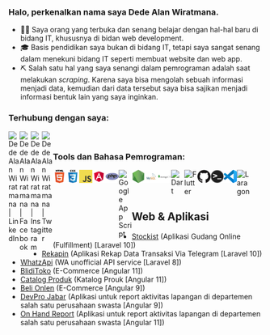 ### Halo, perkenalkan nama saya Dede Alan Wiratmana.
- 👨‍💻 Saya orang yang terbuka dan senang belajar dengan hal-hal baru di bidang IT, khususnya di bidan web development.
- 🎓 Basis pendidikan saya bukan di bidang IT, tetapi saya sangat senang dalam menekuni bidang IT seperti membuat website dan web app.
- ⛏ Salah satu hal yang saya senangi dalam pemrograman adalah saat melakukan *scraping*. Karena saya bisa mengolah sebuah informasi menjadi data, kemudian dari data tersebut saya bisa sajikan menjadi informasi bentuk lain yang saya inginkan.


### Terhubung dengan saya:
[<img align="left" alt="Dede Alan Wiratmana | LinkedIn" title="LinkedIn" width="22px" src="https://ico.vercel.app/linkedin/0078B5" />][linkedin]
[<img align="left" alt="Dede Alan Wiratmana | Facebook" title="Facebook" width="22px" src="https://ico.vercel.app/facebook/3B579D" />][facebook]
[<img align="left" alt="Dede Alan Wiratmana | Instagram" title="Instagram" width="22px" src="https://ico.vercel.app/instagram/F20007" />][instagram]
[<img align="left" alt="Dede Alan Wiratmana | Twitter" title="Twitter" width="22px" src="https://ico.vercel.app/x/1da1f2" />][twitter]

<br />

### Tools dan Bahasa Pemrograman:

[<img align="left" alt="HTML5" title="HTML" width="26px" src="https://raw.githubusercontent.com/github/explore/80688e429a7d4ef2fca1e82350fe8e3517d3494d/topics/html/html.png" />][github]
[<img align="left" alt="CSS3" title="CSS" width="26px" src="https://raw.githubusercontent.com/github/explore/80688e429a7d4ef2fca1e82350fe8e3517d3494d/topics/css/css.png" />][github]
[<img align="left" alt="JavaScript" title="JavaScript" width="26px" src="https://raw.githubusercontent.com/github/explore/80688e429a7d4ef2fca1e82350fe8e3517d3494d/topics/javascript/javascript.png" />][github]
[<img align="left" alt="Angular" title="Angular" width="26px" src="https://raw.githubusercontent.com/github/explore/80688e429a7d4ef2fca1e82350fe8e3517d3494d/topics/angular/angular.png" />](https://angular.io)
[<img align="left" alt="PHP" title="PHP" width="26px" src="https://raw.githubusercontent.com/github/explore/80688e429a7d4ef2fca1e82350fe8e3517d3494d/topics/php/php.png" />](https://www.php.net/)
[<img align="left" alt="Google App Script" title="Google App Script" width="26px" src="https://cdnlogo.com/logos/g/12/google-apps-script.svg" />](https://script.google.com)
[<img align="left" alt="Node.js" title="Node.js" width="26px" src="https://raw.githubusercontent.com/github/explore/80688e429a7d4ef2fca1e82350fe8e3517d3494d/topics/nodejs/nodejs.png" />](https://nodejs.org/)
[<img align="left" alt="MySQL" title="MySQL" width="26px" src="https://raw.githubusercontent.com/github/explore/80688e429a7d4ef2fca1e82350fe8e3517d3494d/topics/mysql/mysql.png" />](https://www.mysql.com)
[<img align="left" alt="MongoDB" title="MongoDB" width="26px" src="https://raw.githubusercontent.com/github/explore/80688e429a7d4ef2fca1e82350fe8e3517d3494d/topics/mongodb/mongodb.png" />](https://www.mongodb.com)
[<img align="left" alt="Dart" title="Dart" width="26px" src="https://cdnlogo.com/logos/d/66/dart.svg" />](https://dart.dev)
[<img align="left" alt="Flutter" title="Flutter" width="26px" src="https://cdnlogo.com/logos/f/30/flutter.svg" />](https://flutter.dev)
[<img align="left" alt="GitHub" title="GitHub" width="26px" src="https://raw.githubusercontent.com/github/explore/78df643247d429f6cc873026c0622819ad797942/topics/github/github.png" />][github]
[<img align="left" alt="Terminal" title="Terminal" width="26px" src="https://raw.githubusercontent.com/github/explore/80688e429a7d4ef2fca1e82350fe8e3517d3494d/topics/terminal/terminal.png" />][github]
[<img align="left" alt="Visual Studio Code" title="Visual Studio Code" width="26px" src="https://raw.githubusercontent.com/github/explore/80688e429a7d4ef2fca1e82350fe8e3517d3494d/topics/visual-studio-code/visual-studio-code.png" />](https://code.visualstudio.com)
[<img align="left" alt="Laragon" title="Laragon" width="26px" src="https://laragon.org/logo.svg" />](https://laragon.org)
<br />
<br />
<br />

## Web & Aplikasi
- [Stockist](https://stockist.my.id) (Aplikasi Gudang Online (Fulfillment) [Laravel 10])
- [Rekapin](https://rekapin.my.id) (Aplikasi Rekap Data Transaksi Via Telegram [Laravel 10])
- [WhatzApi](https://whatzapi.my.id) (WA unofficial API service [Laravel 8])
- [BlidiToko](https://bliditoko.web.app) (E-Commerce [Angular 11])
- [Catalog Produk](https://produkcatalog.web.app) (Katalog Prouk [Angular 11])
- [Beli Onlen](https://belionlen.web.app) (E-Commerce [Angular 9])
- [DevPro Jabar](https://devprojabar.web.app) (Aplikasi untuk report aktivitas lapangan di departemen salah satu perusahaan swasta [Angular 9])
- [On Hand Report](https://onhandreport.web.app) (Aplikasi untuk report aktivitas lapangan di departemen salah satu perusahaan swasta [Angular 11])

[github]: https://github.com/dedealan
[linkedin]: https://linkedin.com/in/dedealan
[instagram]: https://instagram.com/dedealan
[facebook]: https://fb.com/dedealanw
[twitter]: https://twitter.com/dedealanw

